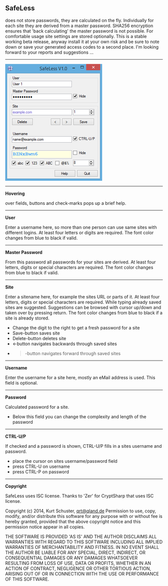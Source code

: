 **SafeLess**
------------

does not store passwords, they are calculated on the fly. Individually for each site they are derived from a master password. SHA256 encryption ensures that 'back calculating' the master password is not possible. For comfortable usage site settings are stored optionally.
This is a stable working beta release, anyway install it at your own risk and be sure to note down or save your generated access codes to a second place. I'm looking forward to your reports and suggestions ...


----------

![Screenshot](https://github.com/qrti/SafeLess/blob/master/safeless.png)

----------

**Hovering**

over fields, buttons and check-marks pops up a brief help.


----------

**User**

Enter a username here, so more than one person can use same sites with different logins. At least four letters or digits are required. The font color changes from blue to black if valid.

----------

**Master Password**

From this password all passwords for your sites are derived. At least four letters, digits or special characters are required. The font color changes from blue to black if valid.

----------

**Site**

Enter a sitename here, for example the sites URL or parts of it. At least four letters, digits or special characters are required. While typing already saved sites are suggested. Suggestions can be browsed with cursor up/down and taken over by pressing return. The font color changes from blue to black if a site is already stored.

- Change the digit to the right to get a fresh password for a site
- Save-button saves site
- Delete-button deletes site
- <-button navigates backwards through saved sites
- >-button navigates forward through saved sites

----------

**Username**

Enter the username for a site here, mostly an eMail address is used. This field is optional.

----------

**Password**

Calculated password for a site.

- Below this field you can change the complexity and length of the password

----------

**CTRL-U/P**

If checked and a password is shown, CTRL-U/P fills in a sites username and password.

- place the cursor on sites username/password field
- press CTRL-U on username
- press CTRL-P on password

----------

**Copyright**

SafeLess uses ISC license.
Thanks to 'Zer' for CryptSharp that uses ISC license.

Copyright (c) 2014, Kurt Schuster, [qrt@qland.de](mailto:qrt@qland.de)
Permission to use, copy, modify, and/or distribute this software for any purpose with or without fee is hereby granted, provided that the above copyright notice and this permission notice appear in all copies.

THE SOFTWARE IS PROVIDED 'AS IS' AND THE AUTHOR DISCLAIMS ALL WARRANTIES WITH REGARD TO THIS SOFTWARE INCLUDING ALL IMPLIED WARRANTIES OF MERCHANTABILITY AND FITNESS. IN NO EVENT SHALL THE AUTHOR BE LIABLE FOR ANY SPECIAL, DIRECT, INDIRECT, OR CONSEQUENTIAL DAMAGES OR ANY DAMAGES WHATSOEVER RESULTING FROM LOSS OF USE, DATA OR PROFITS, WHETHER IN AN ACTION OF CONTRACT, NEGLIGENCE OR OTHER TORTIOUS ACTION, ARISING OUT OF OR IN CONNECTION WITH THE USE OR PERFORMANCE OF THIS SOFTWARE.
